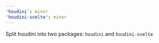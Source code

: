 ```yaml
---
'houdini': minor
'houdini-svelte': minor
---
```


Split houdini into two packages: `houdini` and `houdini-svelte`
